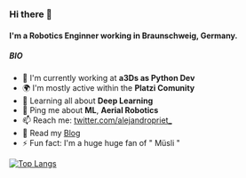 ### Hi there 👋

#### I'm a Robotics Enginner working in Braunschweig, Germany.

##### BIO

- 🏢 I'm currently working at **a3Ds as Python Dev**
- 🌍 I'm mostly active within the **Platzi Comunity**
- 🌱 Learning all about **Deep Learning**
- 💬 Ping me about **ML**, **Aerial Robotics**
- 📫 Reach me: [twitter.com/alejandropriet_](https://twitter.com/alejandropriet_)
- :scroll: Read my [Blog](https://alejandroprieto.tech)
- ⚡️ Fun fact: I'm a huge huge fan of " Müsli "



[![Top Langs](https://github-readme-stats.vercel.app/api/top-langs/?username=alejandro-priet&layout=compact)](https://github.com/alejandro-priet)


